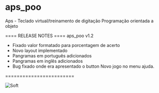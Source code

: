 ﻿# aps_poo
Aps - Teclado virtual/treinamento de digitação
Programação orientada a objeto

==== RELEASE NOTES ====
aps_poo v1.2

- Fixado valor formatado para porcentagem de acerto
- Novo layout implementado
- Pangramas em português adicionados
- Pangramas em inglês adicionados
- Bug fixado onde era apresentado o button Novo jogo no menu ajuda.

========================


![Soft](https://i.imgur.com/bacXLwt.png "soft")


